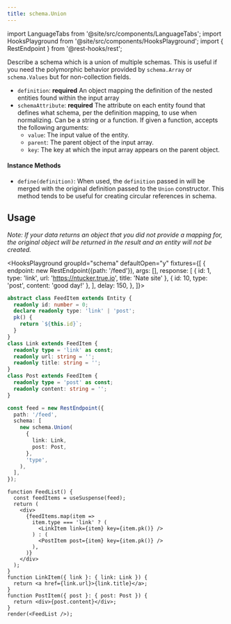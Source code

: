 ```yaml
---
title: schema.Union
---
```

<head>
  <title>schema.Union - Representing a Union of possible types | Rest Hooks</title>
</head>

import LanguageTabs from '@site/src/components/LanguageTabs';
import HooksPlayground from '@site/src/components/HooksPlayground';
import { RestEndpoint } from '@rest-hooks/rest';

Describe a schema which is a union of multiple schemas. This is useful if you need the polymorphic behavior provided by `schema.Array` or `schema.Values` but for non-collection fields.

- `definition`: **required** An object mapping the definition of the nested entities found within the input array
- `schemaAttribute`: **required** The attribute on each entity found that defines what schema, per the definition mapping, to use when normalizing.
  Can be a string or a function. If given a function, accepts the following arguments:
  - `value`: The input value of the entity.
  - `parent`: The parent object of the input array.
  - `key`: The key at which the input array appears on the parent object.

#### Instance Methods

- `define(definition)`: When used, the `definition` passed in will be merged with the original definition passed to the `Union` constructor. This method tends to be useful for creating circular references in schema.

## Usage

_Note: If your data returns an object that you did not provide a mapping for, the original object will be returned in the result and an entity will not be created._

<HooksPlayground groupId="schema" defaultOpen="y" fixtures={[
{
endpoint: new RestEndpoint({path: '/feed'}),
args: [],
response: [
    { id: 1, type: 'link', url: 'https://ntucker.true.io', title: 'Nate site' },
    { id: 10, type: 'post', content: 'good day!' },
  ],
delay: 150,
},
]}>

```typescript title="api/Feed.ts"
abstract class FeedItem extends Entity {
  readonly id: number = 0;
  declare readonly type: 'link' | 'post';
  pk() {
    return `${this.id}`;
  }
}
class Link extends FeedItem {
  readonly type = 'link' as const;
  readonly url: string = '';
  readonly title: string = '';
}
class Post extends FeedItem {
  readonly type = 'post' as const;
  readonly content: string = '';
}

const feed = new RestEndpoint({
  path: '/feed',
  schema: [
    new schema.Union(
      {
        link: Link,
        post: Post,
      },
      'type',
    ),
  ],
});
```

```tsx title="FeedList.tsx" collapsed
function FeedList() {
  const feedItems = useSuspense(feed);
  return (
    <div>
      {feedItems.map(item =>
        item.type === 'link' ? (
          <LinkItem link={item} key={item.pk()} />
        ) : (
          <PostItem post={item} key={item.pk()} />
        ),
      )}
    </div>
  );
}
function LinkItem({ link }: { link: Link }) {
  return <a href={link.url}>{link.title}</a>;
}
function PostItem({ post }: { post: Post }) {
  return <div>{post.content}</div>;
}
render(<FeedList />);
```

</HooksPlayground>
